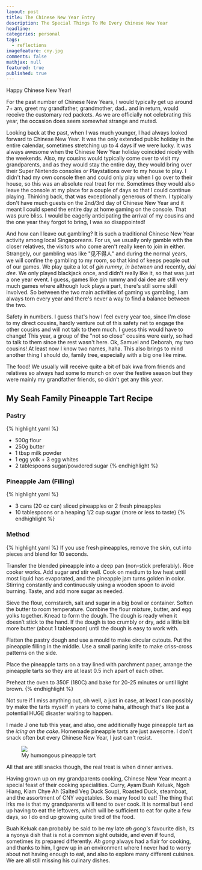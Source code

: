 ```yaml
---
layout: post
title: The Chinese New Year Entry
description: The Special Things To Me Every Chinese New Year
headline:
categories: personal
tags:
  - reflections
imagefeature: cny.jpg
comments: false
mathjax: null
featured: true
published: true
---
```


Happy Chinese New Year!

For the past number of Chinese New Years, I would typically get up around 7+ am, 
greet my grandfather, grandmother, dad.. and in return, would receive the customary 
red packets. As we are officially not celebrating this year, the occasion does 
seem somewhat strange and muted.

Looking back at the past, when I was much younger, I had always looked forward 
to Chinese New Year. It was the only extended public holiday in the entire calendar, 
sometimes stretching up to 4 days if we were lucky. It was always awesome when the 
Chinese New Year holiday coincided nicely with the weekends. Also, my cousins would 
typically come over to visit my grandparents, and as they would stay the entire day, 
they would bring over their Super Nintendo consoles or Playstations over to my house 
to play. I didn't had my own console then and could only play when I go over to their 
house, so this was an absolute real treat for me. Sometimes they would also leave the 
console at my place for a couple of days so that I could continue playing. Thinking 
back, that was exceptionally generous of them. I typically don't have much guests on 
the 2nd/3rd day of Chinese New Year and it meant I could spend the entire day at home 
gaming on the console. That was pure bliss. I would be eagerly anticipating the arrival 
of my cousins and the one year they forgot to bring, I was so disappointed!

And how can I leave out gambling? It is such a traditional Chinese New Year activity 
among local Singaporeans. For us, we usually only gamble with the closer relatives, 
the visitors who come aren't really keen to join in either. Strangely, our gambling was 
like "见不得人" and during the normal years, we will confine the gambling to my room, 
so that kind of keeps people out of our games. We play quite a lot of _gin rummy_, 
_in between_ and recently, _dai dee_. We only played blackjack once, and didn't really 
like it, so that was just a one year event. I guess, games like gin rummy and dai dee 
are still very much games where although luck plays a part, there's still some skill 
involved. So between the two main activities of gaming vs gambling, I am always torn 
every year and there's never a way to find a balance between the two.

Safety in numbers. I guess that's how I feel every year too, since I'm close to my 
direct cousins, hardly venture out of this safety net to engage the other cousins 
and will not talk to them much. I guess this would have to change! This year, a 
group of the "not so close" cousins were early, so had to talk to them since the 
rest wasn't here. Ok, Samuel and Deborah, my two cousins! At least now I know two 
names, haha. This also brings to mind another thing I should do, family tree, 
especially with a big one like mine.

The food! We usually will receive quite a bit of bak kwa from friends and relatives 
so always had some to munch on over the festive season but they were mainly my 
grandfather friends, so didn't get any this year.

## My Seah Family Pineapple Tart Recipe

### Pastry
{% highlight yaml %}
- 500g flour
- 250g butter
- 1 tbsp milk powder
- 1 egg yolk + 3 egg whites
- 2 tablespoons sugar/powdered sugar
{% endhighlight %}

### Pineapple Jam (Filling)
{% highlight yaml %}
- 3 cans (20 oz can) sliced pineapples or 2 fresh pineapples
- 10 tablespoons or a heaping 1/2 cup sugar (more or less to taste)
{% endhighlight %}

### Method
{% highlight yaml %}
If you use fresh pineapples, remove the skin, cut into pieces and blend for 10 seconds.

Transfer the blended pineapple into a deep pan (non-stick preferably). Rice cooker 
works. Add sugar and stir well. Cook on medium to low heat until most liquid has 
evaporated, and the pineapple jam turns golden in color. Stirring constantly and 
continuously using a wooden spoon to avoid burning. Taste, and add more sugar as needed.

Sieve the flour, cornstarch, salt and sugar in a big bowl or container. Soften the 
butter to room temperature. Combine the flour mixture, butter, and egg yolks together. 
Knead to form the dough. The dough is ready when it doesn’t stick to the hand. If the 
dough is too crumbly or dry, add a little bit more butter (about 1 tablespoon) until 
the dough is easy to work with.

Flatten the pastry dough and use a mould to make circular cutouts. Put the pineapple 
filling in the middle. Use a small paring knife to make criss-cross patterns on the side.

Place the pineapple tarts on a tray lined with parchment paper, arrange the pineapple 
tarts so they are at least 0.5 inch apart of each other.

Preheat the oven to 350F (180C) and bake for 20-25 minutes or until light brown.
{% endhighlight %}

Not sure if I miss anything out, oh well, a just in case, at least I can possibly try 
make the tarts myself in years to come haha, although that's like just a potential 
HUGE disaster waiting to happen.

I made J one tub this year, and also, one additionally huge pineapple tart as the 
*icing on the cake*. Homemade pineapple tarts are just awesome. I don't snack 
often but every Chinese New Year, I just can't resist.

<figure>
	<a href="{{ site.url }}/images/posts/big-pineapple-tart.jpg"><img src="{{ site.url }}/images/posts/big-pineapple-tart.jpg"></a>
	<figcaption>My humongous pineapple tart</figcaption>
</figure>

All that are still snacks though, the real treat is when dinner arrives.

Having grown up on my grandparents cooking, Chinese New Year meant a special 
feast of their cooking specialities. Curry, Ayam Buah Keluak, Ngoh Hiang, Kiam 
Chye Ah (Salted Veg Duck Soup), Roasted Duck, steamboat, and the assortment of 
CNY vegetables. So many food to eat! The thing that irks me is that my grandparents 
will tend to over cook. It is normal but I end up having to eat the leftovers, 
which will be sufficient to eat for quite a few days, so I do end up growing quite 
tired of the food.

Buah Keluak can probably be said to be my late _ah gong's_ favourite dish, its a
nyonya dish that is not a common sight outside, and even if found, sometimes its
prepared differently. _Ah gong_ always had a flair for cooking, and thanks to him, 
I grew up in an environment where I never had to worry about not having enough to 
eat, and also to explore many different cuisines. We are all still missing his 
culinary dishes.
